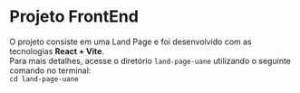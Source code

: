 # Projeto FrontEnd

O projeto consiste em uma Land Page e foi desenvolvido com as tecnologias **React + Vite**.  
Para mais detalhes, acesse o diretório `land-page-uane` utilizando o seguinte comando no terminal:  
`cd land-page-uane`
